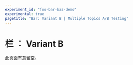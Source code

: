 ```yaml
---
experiment_id: "foo-bar-baz-demo"
experimental: true
pagetitle: "Bar: Variant B | Multiple Topics A/B Testing"
---
```


# 栏 ︰ Variant B ##

此页面有意留空。


<!--HONumber=May16_HO4-->



